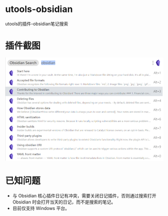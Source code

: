 # utools-obsidian
utools的插件-obsidian笔记搜索

# 插件截图
![](./screen.png)

# 已知问题

- 与 Obsidian 核心插件日记有冲突，需要关闭日记插件，否则通过搜索打开 Obsidian 时会打开当天的日记，而不是搜索的笔记。
- 目前仅支持 Windows 平台。